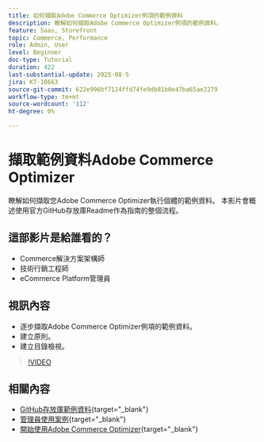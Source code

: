 ```yaml
---
title: 如何擷取Adobe Commerce Optimizer例項的範例資料
description: 瞭解如何擷取Adobe Commerce Optimizer例項的範例資料。
feature: Saas, Storefront
topic: Commerce, Performance
role: Admin, User
level: Beginner
doc-type: Tutorial
duration: 422
last-substantial-update: 2025-08-5
jira: KT-18663
source-git-commit: 622e996bf7124ffd74fe9db81b0e47ba65ae2279
workflow-type: tm+mt
source-wordcount: '112'
ht-degree: 0%

---
```


# 擷取範例資料Adobe Commerce Optimizer

瞭解如何擷取您Adobe Commerce Optimizer執行個體的範例資料。 本影片會概述使用官方GitHub存放庫Readme作為指南的整個流程。

## 這部影片是給誰看的？

* Commerce解決方案架構師
* 技術行銷工程師
* eCommerce Platform管理員

## 視訊內容

* 逐步擷取Adobe Commerce Optimizer例項的範例資料。
* 建立原則。
* 建立目錄檢視。

>[!VIDEO](https://video.tv.adobe.com/v/3470472?learn=on&enablevpops)

## 相關內容

* [GitHub存放庫範例資料](https://github.com/adobe-commerce/aco-sample-catalog-data-ingestion){target="_blank"}
* [管理員使用案例](https://experienceleague.adobe.com/zh-hant/docs/commerce/optimizer/use-case/admin-use-case){target="_blank"}
* [開始使用Adobe Commerce Optimizer](https://experienceleague.adobe.com/zh-hant/docs/commerce/optimizer/get-started){target="_blank"}
